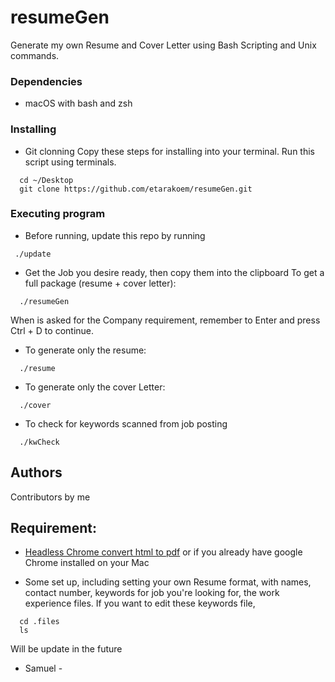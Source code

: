 # resumeGen

Generate my own Resume and Cover Letter using Bash Scripting and Unix commands.

### Dependencies

* macOS with bash and zsh

### Installing

* Git clonning
Copy these steps for installing into your terminal. Run this script using terminals.
```
  cd ~/Desktop
  git clone https://github.com/etarakoem/resumeGen.git 
```

### Executing program
* Before running, update this repo by running
```
 ./update
```

* Get the Job you desire ready, then copy them into the clipboard
To get a full package (resume + cover letter):

```
  ./resumeGen
```

When is asked for the Company requirement, remember to Enter and press Ctrl + D to continue.

* To generate only the resume:
```
  ./resume
```

* To generate only the cover Letter:
```
  ./cover
```

* To check for keywords scanned from job posting
```
  ./kwCheck
```

## Authors

Contributors by me

## Requirement:

- [Headless Chrome convert html to pdf](https://developers.google.com/web/updates/2017/04/headless-chrome) or if you already have google Chrome installed on your Mac

- Some set up, including setting your own Resume format, with names, contact number, keywords for job you're looking for, the work experience files. If you want to edit these keywords file,
```
  cd .files
  ls
```
Will be update in the future

- Samuel -
